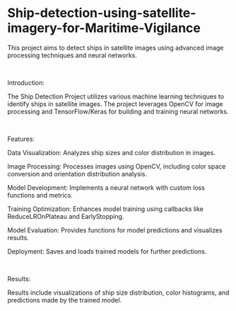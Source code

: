 # Ship-detection-using-satellite-imagery-for-Maritime-Vigilance
This project aims to detect ships in satellite images using advanced image processing techniques and neural networks.

<br/> 

Introduction:

The Ship Detection Project utilizes various machine learning techniques to identify ships in satellite images. The project leverages OpenCV for image processing and TensorFlow/Keras for building and training neural networks.

<br/>

Features:

Data Visualization: Analyzes ship sizes and color distribution in images.

Image Processing: Processes images using OpenCV, including color space conversion and orientation distribution analysis.

Model Development: Implements a neural network with custom loss functions and metrics.

Training Optimization: Enhances model training using callbacks like ReduceLROnPlateau and EarlyStopping.

Model Evaluation: Provides functions for model predictions and visualizes results.

Deployment: Saves and loads trained models for further predictions.

<br/>

Results:

Results include visualizations of ship size distribution, color histograms, and predictions made by the trained model.
